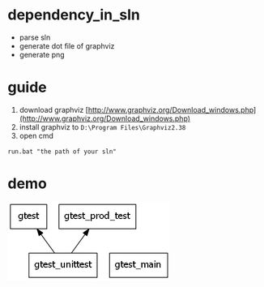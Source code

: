 # dependency_in_sln
- parse sln
- generate dot file of graphviz
- generate png

# guide
1. download graphviz [http://www.graphviz.org/Download_windows.php](http://www.graphviz.org/Download_windows.php)
2. install graphviz to `D:\Program Files\Graphviz2.38`
3. open cmd
```batch
run.bat "the path of your sln"
```

# demo
![](https://github.com/CodeJuan/dependency_in_sln/raw/master/gtest.sln.png)
